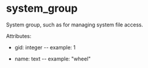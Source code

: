 # system_group

System group, such as for managing system file access.

Attributes:

* gid: integer -- example: 1
  
* name: text -- example: "wheel"
